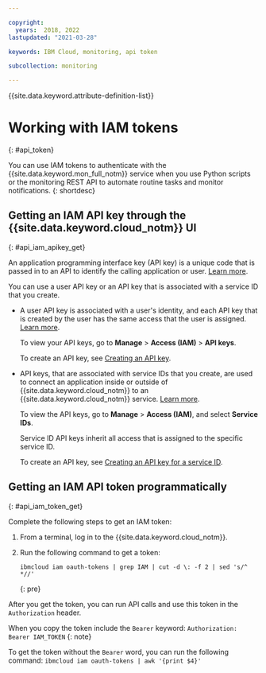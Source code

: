 ```yaml
---

copyright:
  years:  2018, 2022
lastupdated: "2021-03-28"

keywords: IBM Cloud, monitoring, api token

subcollection: monitoring

---
```


{{site.data.keyword.attribute-definition-list}}


# Working with IAM tokens
{: #api_token}

You can use IAM tokens to authenticate with the {{site.data.keyword.mon_full_notm}} service when you use Python scripts or the monitoring REST API to automate routine tasks and monitor notifications. 
{: shortdesc}

## Getting an IAM API key through the {{site.data.keyword.cloud_notm}} UI
{: #api_iam_apikey_get}

An application programming interface key (API key) is a unique code that is passed in to an API to identify the calling application or user. [Learn more](/docs/account?topic=account-manapikey).
 
You can use a user API key or an API key that is associated with a service ID that you create.

* A user API key is associated with a user's identity, and each API key that is created by the user has the same access that the user is assigned. [Learn more](/docs/account?topic=account-userapikey).

    To view your API keys, go to **Manage** &gt; **Access (IAM)** &gt; **API keys**. 

    To create an API key, see [Creating an API key](/docs/account?topic=account-userapikey#create_user_key).

* API keys, that are associated with service IDs that you create, are used to connect an application inside or outside of {{site.data.keyword.cloud_notm}}
 to an {{site.data.keyword.cloud_notm}} service. [Learn more](/docs/account?topic=account-serviceidapikeys#serviceidapikeys).

    To view the API keys, go to **Manage** &gt; **Access (IAM)**, and select **Service IDs**. 

    Service ID API keys inherit all access that is assigned to the specific service ID.
    
    To create an API key, see [Creating an API key for a service ID](/docs/account?topic=account-serviceidapikeys#create_service_key).



## Getting an IAM API token programmatically
{: #api_iam_token_get}

Complete the following steps to get an IAM token:

1. From a terminal, log in to the {{site.data.keyword.cloud_notm}}.

2. Run the following command to get a token:

    ```text
    ibmcloud iam oauth-tokens | grep IAM | cut -d \: -f 2 | sed 's/^ *//'
    ```
    {: pre}


After you get the token, you can run API calls and use this token in the `Authorization` header. 

When you copy the token include the `Bearer` keyword: `Authorization: Bearer IAM_TOKEN`
{: note}

To get the token without the `Bearer` word, you can run the following command: `ibmcloud iam oauth-tokens | awk '{print $4}'`



